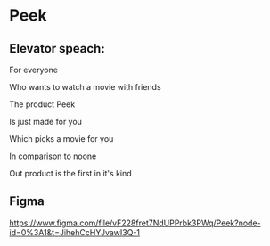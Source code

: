 # Peek

## Elevator speach:

For everyone

Who wants to watch a movie with friends

The product Peek

Is just made for you

Which picks a movie for you

In comparison to noone

Out product is the first in it's kind   

## Figma
https://www.figma.com/file/vF228fret7NdUPPrbk3PWq/Peek?node-id=0%3A1&t=JihehCcHYJvawI3Q-1

<!--iPhone 11-->
<!---->
<!--<img src="Screenshots/movie12.png" height="750"> <img src="Screenshots/movie2.png" height="750">-->
<!--<img src="Screenshots/movie1.png" height="750">  <img src="Screenshots/movie3.png" height="750">-->
<!--<img src="Screenshots/movie1Like.png" height="750"> <img src="Screenshots/movie1DisLike.png" height="750">-->
<!--<img src="Screenshots/EntrancePageAnimation.png" height="750"> <img src="Screenshots/UsernamePage.png" height="750">-->
<!--<img src="Screenshots/PasswordPage.png" height="750"> <img src="Screenshots/RegisterPage.png" height="750">-->
<!--<img src="Screenshots/wrongRoomId.png" height="750"> <img src="Screenshots/waitingPage.png" height="750">-->
